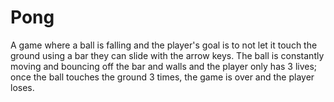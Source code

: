 # Pong
A game where a ball is falling and the player's goal is to not let it touch the ground using a bar they can slide with the arrow keys. The ball is constantly moving and bouncing off the bar and walls and the player only has 3 lives; once the ball touches the ground 3 times, the game is over and the player loses. 
